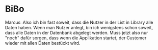 BiBo
====
Marcus:
Also ich bin fast soweit, dass die Nutzer in der List in Library alle Daten haben.
Wenn man Nutzer anlegt, bin ich wenigstens schon soweit, dass alle Daten in der Datenbank abgelegt werden.
Muss jetzt also nur "noch" dafür sorgen, dass wenn die Applikation startet, der Customer wieder mit allen Daten bestückt wird.
